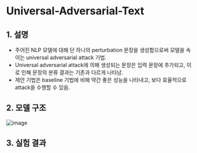 # Universal-Adversarial-Text

## 1. 설명

  - 주어진 NLP 모델에 대해 단 하나의 perturbation 문장을 생성함으로써 모델을 속이는 universal adversarial attack 기법.
  - Universal adversarial attack에 의해 생성되는 문장은 입력 문장에 추가되고, 이로 인해 문장의 분류 결과는 기존과 다르게 나타남.
  - 제안 기법은 baseline 기법에 비해 약간 좋은 성능을 나타내고, 보다 효율적으로 attack을 수행할 수 있음.

## 2. 모델 구조

  ![image](https://user-images.githubusercontent.com/26705935/50680219-3be50580-104a-11e9-9473-847d96b42dd9.png)
  
## 3. 실험 결과
